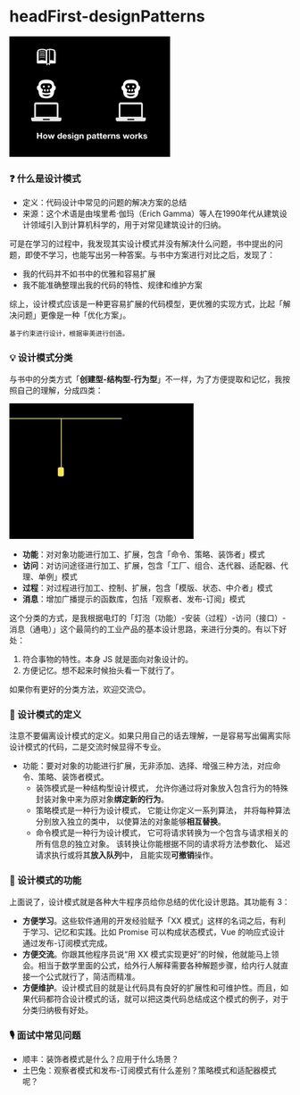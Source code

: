 # headFirst-designPatterns

<img src="./img/what-does-it-do.gif" alt="img" style="zoom:40%;" />

### ❓ 什么是设计模式

- 定义：代码设计中常见的问题的解决方案的总结
- 来源：这个术语是由埃里希·伽玛（Erich Gamma）等人在1990年代从建筑设计领域引入到计算机科学的，用于对常见建筑设计的归纳。

可是在学习的过程中，我发现其实设计模式并没有解决什么问题，书中提出的问题，即使不学习，也能写出另一种答案。与书中方案进行对比之后，发现了：

- 我的代码并不如书中的优雅和容易扩展
- 我不能准确整理出我的代码的特性、规律和维护方案

综上，设计模式应该是一种更容易扩展的代码模型，更优雅的实现方式，比起「解决问题」更像是一种「优化方案」。

``` 
基于约束进行设计，根据审美进行创造。
```



### 💡 设计模式分类

与书中的分类方式「**创建型-结构型-行为型**」不一样，为了方便提取和记忆，我按照自己的理解，分成四类：

<img src="./img/how-to-sort.gif" alt="img" style="zoom:60%;" />

- **功能**：对对象功能进行加工、扩展，包含「命令、策略、装饰者」模式
- **访问**：对访问途径进行加工、扩展，包含「工厂、组合、迭代器、适配器、代理、单例」模式
- **过程**：对过程进行加工、控制、扩展，包含「模版、状态、中介者」模式
- **消息**：增加广播提示的函数库，包括「观察者、发布-订阅」模式

这个分类的方式，是我根据电灯的「灯泡（功能）-安装（过程）-访问（接口）-消息（通电）」这个最简约的工业产品的基本设计思路，来进行分类的。有以下好处：

1. 符合事物的特性。本身 JS 就是面向对象设计的。
2. 方便记忆。想不起来时候抬头看一下就行了。

如果你有更好的分类方法，欢迎交流😊。



### 💬 设计模式的定义

注意不要偏离设计模式的定义。如果只用自己的话去理解，一是容易写出偏离实际设计模式的代码，二是交流时候显得不专业。

- 功能：要对对象的功能进行扩展，无非添加、选择、增强三种方法，对应命令、策略、装饰者模式。
  - 装饰模式是一种结构型设计模式， 允许你通过将对象放入包含行为的特殊封装对象中来为原对象**绑定新的行为**。
  - 策略模式是一种行为设计模式， 它能让你定义一系列算法， 并将每种算法分别放入独立的类中， 以使算法的对象能够**相互替换**。
  - 命令模式是一种行为设计模式， 它可将请求转换为一个包含与请求相关的所有信息的独立对象。 该转换让你能根据不同的请求将方法参数化、 延迟请求执行或将其**放入队列**中， 且能实现**可撤销**操作。



### 🌟 设计模式的功能

上面说了，设计模式就是各种大牛程序员给你总结的优化设计思路。其功能有 3：

- **方便学习**。这些软件通用的开发经验赋予「XX 模式」这样的名词之后，有利于学习、记忆和实践。比如 Promise 可以构成状态模式，Vue 的响应式设计通过发布-订阅模式完成。
- **方便交流**。你跟其他程序员说“用 XX 模式实现更好”的时候，他就能马上领会。相当于数学里面的公式，给外行人解释需要各种解题步骤，给内行人就直接一个公式就行了，简洁而精准。
- **方便维护**。设计模式目的就是让代码具有良好的扩展性和可维护性。而且，如果代码都符合设计模式的话，就可以把这类代码总结成这个模式的例子，对于分类归纳极有好处。



### 🎙️ 面试中常见问题

- 顺丰：装饰者模式是什么？应用于什么场景？
- 土巴兔：观察者模式和发布-订阅模式有什么差别？策略模式和适配器模式呢？

